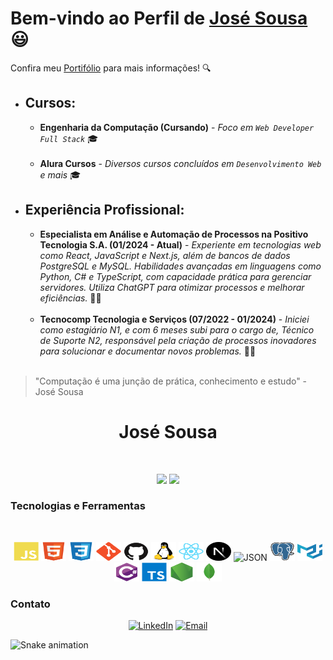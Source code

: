 # Bem-vindo ao Perfil de [José Sousa](https://www.linkedin.com/in/enoque-sousa-bb89aa168/) 😃️

Confira meu [Portifólio](https://portifolio-sousadev97.vercel.app/index.html) para mais informações! 🔍

- ## Cursos:

  - **Engenharia da Computação (Cursando)** - *Foco em `Web Developer Full Stack`* 🎓

  <br>

  - **Alura Cursos** - *Diversos cursos concluídos em `Desenvolvimento Web` e mais* 🎓

- ## Experiência Profissional:
  - **Especialista em Análise e Automação de Processos na Positivo Tecnologia S.A. (01/2024 - Atual)** - *Experiente em tecnologias web como React, JavaScript e Next.js, além de bancos de dados PostgreSQL e MySQL. Habilidades avançadas em linguagens como Python, C# e TypeScript, com capacidade prática para gerenciar servidores. Utiliza ChatGPT para otimizar processos e melhorar eficiências.* 👨‍💻

  <br>

  - **Tecnocomp Tecnologia e Serviços (07/2022 - 01/2024)** - *Iniciei como estagiário N1, e com 6 meses subi para o cargo de, Técnico de Suporte N2, responsável pela criação de processos inovadores para solucionar e documentar novos problemas.* 👨‍💻
  
  <br>

> "Computação é uma junção de prática, conhecimento e estudo" - José Sousa

<h1 align="center">José Sousa</h1>

<br>

<p align="center">
  <img src="https://github-readme-stats.vercel.app/api?username=ESousa97&show_icons=true&theme=dark" width="49%" />
  <img src="https://github-readme-stats.vercel.app/api/top-langs/?username=ESousa97&layout=compact&theme=dark" width="37.2%" />
</p>


### Tecnologias e Ferramentas

<br>

<div align="center">

<img alt="JavaScript" height="30" width="40" src="https://raw.githubusercontent.com/devicons/devicon/master/icons/javascript/javascript-plain.svg" title="JavaScript"> <img alt="HTML5" height="30" width="40" src="https://raw.githubusercontent.com/devicons/devicon/master/icons/html5/html5-original.svg" title="HTML5"> <img alt="CSS3" height="30" width="40" src="https://raw.githubusercontent.com/devicons/devicon/master/icons/css3/css3-original.svg" title="CSS3"> <img alt="Git" height="30" width="40" src="https://raw.githubusercontent.com/devicons/devicon/master/icons/git/git-original.svg" title="Git"> <img alt="GitHub" height="30" width="40" src="https://raw.githubusercontent.com/devicons/devicon/master/icons/github/github-original.svg" title="GitHub"> <img alt="Linux" height="30" width="40" src="https://raw.githubusercontent.com/devicons/devicon/master/icons/linux/linux-original.svg" title="Linux"> <img alt="React" height="30" width="40" src="https://raw.githubusercontent.com/devicons/devicon/master/icons/react/react-original.svg" title="React"> <img alt="Next.js" height="30" width="40" src="https://raw.githubusercontent.com/devicons/devicon/master/icons/nextjs/nextjs-original.svg" title="Next.js"> <img alt="JSON" height="30" width="40" src="https://upload.wikimedia.org/wikipedia/commons/c/c9/JSON_vector_logo.svg" title="JSON"> <img alt="PostgreSQL" height="30" width="40" src="https://raw.githubusercontent.com/devicons/devicon/master/icons/postgresql/postgresql-original.svg" title="PostgreSQL"> <img alt="MUI" height="30" width="40" src="https://raw.githubusercontent.com/devicons/devicon/master/icons/materialui/materialui-original.svg" title="MUI"> <img alt="C#" height="30" width="40" src="https://raw.githubusercontent.com/devicons/devicon/master/icons/csharp/csharp-original.svg" title="C#"> <img alt="TypeScript" height="30" width="40" src="https://raw.githubusercontent.com/devicons/devicon/master/icons/typescript/typescript-original.svg" title="TypeScript"> <img alt="Node.js" height="30" width="40" src="https://raw.githubusercontent.com/devicons/devicon/master/icons/nodejs/nodejs-original.svg" title="Node.js">
<img alt="MongoDB" height="30" width="40" src="https://raw.githubusercontent.com/devicons/devicon/master/icons/mongodb/mongodb-original.svg" title="MongoDB">

</div>

### Contato

<div align="center">

[![LinkedIn](https://img.shields.io/badge/-LinkedIn-%230077B5?style=for-the-badge&logo=linkedin&logoColor=white)](https://www.linkedin.com/in/enoque-sousa-bb89aa168/) 
[![Email](https://img.shields.io/badge/Email-sousa3086%40outlook.com-blue?style=for-the-badge&logo=Microsoft-Outlook&logoColor=white)](mailto:sousa3086@outlook.com)

</div>

![Snake animation](https://github.com/danielbped/danielbped/blob/output/github-contribution-grid-snake.svg)
